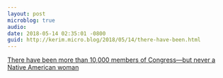 ```yaml
---
layout: post
microblog: true
audio: 
date: 2018-05-14 02:35:01 -0800
guid: http://kerim.micro.blog/2018/05/14/there-have-been.html
---
```

[There have been more than 10,000 members of Congress—but never a Native American woman](https://www.thenation.com/article/the-first-native-american-congresswoman-in-us-history-could-be-elected-this-year/?utm_source=twitter&utm_medium=socialflow)
